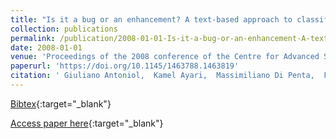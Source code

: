 ```yaml
---
title: "Is it a bug or an enhancement? A text-based approach to classify change requests"
collection: publications
permalink: /publication/2008-01-01-Is-it-a-bug-or-an-enhancement-A-text-based-approach-to-classify-change-requests
date: 2008-01-01
venue: 'Proceedings of the 2008 conference of the Centre for Advanced Studies on Collaborative Research, October 27-30, 2008, Richmond Hill, Ontario, Canada'
paperurl: 'https://doi.org/10.1145/1463788.1463819'
citation: ' Giuliano Antoniol,  Kamel Ayari,  Massimiliano Di Penta,  Foutse Khomh,  Yann-Ga&quot;el Gu&apos;eh&apos;eneuc, &quot;Is it a bug or an enhancement? A text-based approach to classify change requests.&quot; Proceedings of the 2008 conference of the Centre for Advanced Studies on Collaborative Research, October 27-30, 2008, Richmond Hill, Ontario, Canada, 2008.'
---
```

[Bibtex](https://dblp.org/rec/bib/conf/cascon/AntoniolAPKG08){:target="_blank"}

[Access paper here](https://doi.org/10.1145/1463788.1463819){:target="_blank"}
